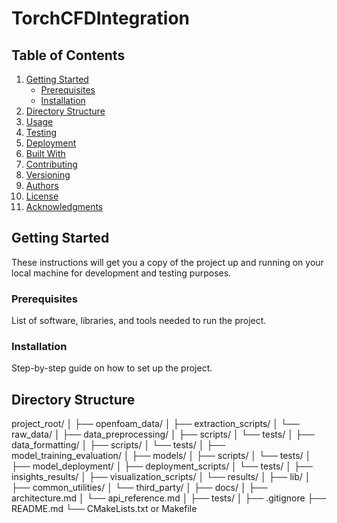 # TorchCFDIntegration

## Table of Contents

1. [Getting Started](#getting-started)
    - [Prerequisites](#prerequisites)
    - [Installation](#installation)
2. [Directory Structure](#directory-structure)
3. [Usage](#usage)
4. [Testing](#testing)
5. [Deployment](#deployment)
6. [Built With](#built-with)
7. [Contributing](#contributing)
8. [Versioning](#versioning)
9. [Authors](#authors)
10. [License](#license)
11. [Acknowledgments](#acknowledgments)

## Getting Started

These instructions will get you a copy of the project up and running on your local machine for development and testing purposes.

### Prerequisites

List of software, libraries, and tools needed to run the project.

### Installation

Step-by-step guide on how to set up the project.

## Directory Structure

project_root/
│
├── openfoam_data/
│   ├── extraction_scripts/
│   └── raw_data/
│
├── data_preprocessing/
│   ├── scripts/
│   └── tests/
│
├── data_formatting/
│   ├── scripts/
│   └── tests/
│
├── model_training_evaluation/
│   ├── models/
│   ├── scripts/
│   └── tests/
│
├── model_deployment/
│   ├── deployment_scripts/
│   └── tests/
│
├── insights_results/
│   ├── visualization_scripts/
│   └── results/
│
├── lib/
│   ├── common_utilities/
│   └── third_party/
│
├── docs/
│   ├── architecture.md
│   └── api_reference.md
│
├── tests/
│
├── .gitignore
├── README.md
└── CMakeLists.txt or Makefile
